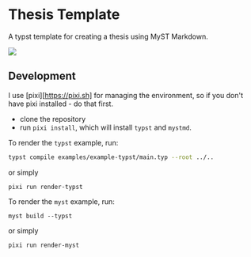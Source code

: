 # Thesis Template
A typst template for creating a thesis using MyST Markdown.

![](thumbnail.png)

## Development
I use [pixi][https://pixi.sh] for managing the environment, so if you don't have pixi installed - do that first.
- clone the repository
- run `pixi install`, which will install `typst` and `mystmd`.

To render the `typst` example, run:
```sh
typst compile examples/example-typst/main.typ --root ../..
```
or simply
```
pixi run render-typst
```

To render the `myst` example, run:
```
myst build --typst
```
or simply
```
pixi run render-myst
```
